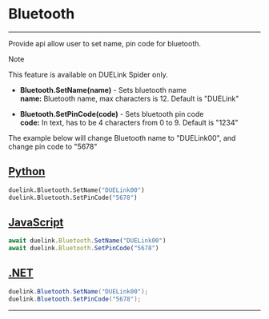 # Bluetooth

---

Provide api allow user to set name, pin code for bluetooth.

> [!NOTE] 
> This feature is available on DUELink Spider only.

- **Bluetooth.SetName(name)** - Sets bluetooth name <br>
**name:**  Bluetooth name, max characters is 12. Default is "DUELink"

- **Bluetooth.SetPinCode(code)** - Sets bluetooth pin code  <br>
**code:** In text, has to be 4 characters from 0 to 9. Default is "1234"

The example below will change Bluetooth name to "DUELink00", and change pin code to "5678"

## [Python](#tab/py)
```py
duelink.Bluetooth.SetName("DUELink00")
duelink.Bluetooth.SetPinCode("5678")
```

## [JavaScript](#tab/js)
```js
await duelink.Bluetooth.SetName("DUELink00")
await duelink.Bluetooth.SetPinCode("5678")
```

## [.NET](#tab/net)
```cs
duelink.Bluetooth.SetName("DUELink00");
duelink.Bluetooth.SetPinCode("5678");
```

---